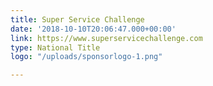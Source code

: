 ```yaml
---
title: Super Service Challenge
date: '2018-10-10T20:06:47.000+00:00'
link: https://www.superservicechallenge.com
type: National Title
logo: "/uploads/sponsorlogo-1.png"

---
```

